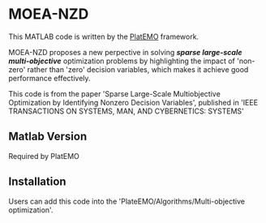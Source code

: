 # MOEA-NZD

This MATLAB code is written by the [PlatEMO](#https://github.com/BIMK/PlatEMO) framework.

MOEA-NZD proposes a new perpective in solving ***sparse large-scale multi-objective*** optimization problems by highlighting the impact of 'non-zero' rather than 'zero' decision variables, which makes it achieve good performance effectively.

This code is from the paper 'Sparse Large-Scale Multiobjective Optimization by Identifying Nonzero Decision Variables', published in 'IEEE TRANSACTIONS ON SYSTEMS, MAN, AND CYBERNETICS: SYSTEMS'

## Matlab Version

Required by PlatEMO

## Installation

Users can add this code into the 'PlateEMO/Algorithms/Multi-objective optimization'. 

